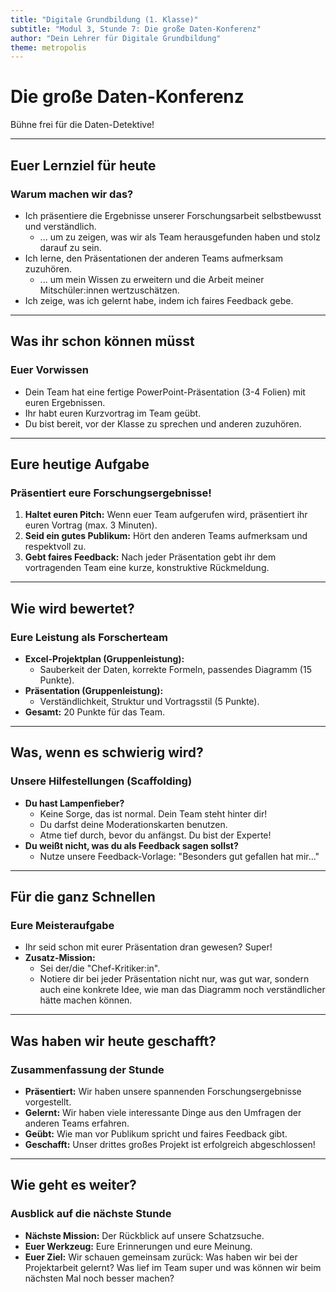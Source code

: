 ```yaml
---
title: "Digitale Grundbildung (1. Klasse)"
subtitle: "Modul 3, Stunde 7: Die große Daten-Konferenz"
author: "Dein Lehrer für Digitale Grundbildung"
theme: metropolis
---
```


# Die große Daten-Konferenz

Bühne frei für die Daten-Detektive!

---

## Euer Lernziel für heute

### Warum machen wir das?

*   Ich präsentiere die Ergebnisse unserer Forschungsarbeit selbstbewusst und verständlich.
    *   ... um zu zeigen, was wir als Team herausgefunden haben und stolz darauf zu sein.
*   Ich lerne, den Präsentationen der anderen Teams aufmerksam zuzuhören.
    *   ... um mein Wissen zu erweitern und die Arbeit meiner Mitschüler:innen wertzuschätzen.
*   Ich zeige, was ich gelernt habe, indem ich faires Feedback gebe.

---

## Was ihr schon können müsst

### Euer Vorwissen

*   Dein Team hat eine fertige PowerPoint-Präsentation (3-4 Folien) mit euren Ergebnissen.
*   Ihr habt euren Kurzvortrag im Team geübt.
*   Du bist bereit, vor der Klasse zu sprechen und anderen zuzuhören.

---

## Eure heutige Aufgabe

### Präsentiert eure Forschungsergebnisse!

1.  **Haltet euren Pitch:** Wenn euer Team aufgerufen wird, präsentiert ihr euren Vortrag (max. 3 Minuten).
2.  **Seid ein gutes Publikum:** Hört den anderen Teams aufmerksam und respektvoll zu.
3.  **Gebt faires Feedback:** Nach jeder Präsentation gebt ihr dem vortragenden Team eine kurze, konstruktive Rückmeldung.

---

## Wie wird bewertet?

### Eure Leistung als Forscherteam

*   **Excel-Projektplan (Gruppenleistung):**
    *   Sauberkeit der Daten, korrekte Formeln, passendes Diagramm (15 Punkte).
*   **Präsentation (Gruppenleistung):**
    *   Verständlichkeit, Struktur und Vortragsstil (5 Punkte).
*   **Gesamt:** 20 Punkte für das Team.

---

## Was, wenn es schwierig wird?

### Unsere Hilfestellungen (Scaffolding)

*   **Du hast Lampenfieber?**
    *   Keine Sorge, das ist normal. Dein Team steht hinter dir!
    *   Du darfst deine Moderationskarten benutzen.
    *   Atme tief durch, bevor du anfängst. Du bist der Experte!
*   **Du weißt nicht, was du als Feedback sagen sollst?**
    *   Nutze unsere Feedback-Vorlage: "Besonders gut gefallen hat mir..."

---

## Für die ganz Schnellen

### Eure Meisteraufgabe

*   Ihr seid schon mit eurer Präsentation dran gewesen? Super!
*   **Zusatz-Mission:**
    *   Sei der/die "Chef-Kritiker:in".
    *   Notiere dir bei jeder Präsentation nicht nur, was gut war, sondern auch eine konkrete Idee, wie man das Diagramm noch verständlicher hätte machen können.

---

## Was haben wir heute geschafft?

### Zusammenfassung der Stunde

*   **Präsentiert:** Wir haben unsere spannenden Forschungsergebnisse vorgestellt.
*   **Gelernt:** Wir haben viele interessante Dinge aus den Umfragen der anderen Teams erfahren.
*   **Geübt:** Wie man vor Publikum spricht und faires Feedback gibt.
*   **Geschafft:** Unser drittes großes Projekt ist erfolgreich abgeschlossen!

---

## Wie geht es weiter?

### Ausblick auf die nächste Stunde

*   **Nächste Mission:** Der Rückblick auf unsere Schatzsuche.
*   **Euer Werkzeug:** Eure Erinnerungen und eure Meinung.
*   **Euer Ziel:** Wir schauen gemeinsam zurück: Was haben wir bei der Projektarbeit gelernt? Was lief im Team super und was können wir beim nächsten Mal noch besser machen?

